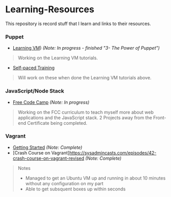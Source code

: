 # Learning-Resources
This repository is record stuff that I learn and links to their resources.

### Puppet
- [Learning VM](https://learn.puppet.com/)) *(Note: In progress - finished "3- The Power of Puppet")*

> Working on the Learning VM tutorials.

- [Self-paced Training](https://learn.puppet.com/category/self-paced-training)

>Will work on these when done the Learning VM tutorials above.

### JavaScript/Node Stack
- [Free Code Camp](www.freecodecamp.com) *(Note: In progress)*

>Working on the FCC curriculum to teach myself more about web applications and the JavaScript stack. 2 Projects away from the Front-end Certificate being completed.

### Vagrant
- [Getting Started](https://www.vagrantup.com/docs/getting-started/) *(Note: Complete)*
- [Crash Course on Vagrant]https://sysadmincasts.com/episodes/42-crash-course-on-vagrant-revised *(Note: Complete)*

> Notes
> - Managed to get an Ubuntu VM up and running in about 10 minutes without any configuration on my part
> - Able to get subsquent boxes up within seconds
